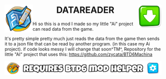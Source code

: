 <h1 align="center">
<a href="https://github.com/doombubbles/template-mod/releases/latest/download/DATAREADER.dll">
    <img align="left" alt="Icon" height="90" src="Icon.png">
    <img align="right" alt="Download" height="75" src="https://raw.githubusercontent.com/gurrenm3/BTD-Mod-Helper/master/BloonsTD6%20Mod%20Helper/Resources/DownloadBtn.png">
</a>
DATAREADER
</h1>

Hi so this is a mod I made so my little "Ai" project can read data from the game.


It's pretty simple pretty much just reads the data from the game then sends it to a json file that can be read
by another program. (in this case my Ai project). 
if code looks messy I will change that soon^TM^, 
Repository for the little "AI" project that uses this: https://github.com/zycata/BTD6Machina 


[![Requires BTD6 Mod Helper](https://raw.githubusercontent.com/gurrenm3/BTD-Mod-Helper/master/banner.png)](https://github.com/gurrenm3/BTD-Mod-Helper#readme)

